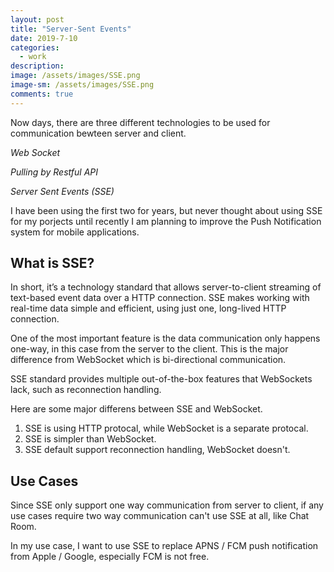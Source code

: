 ```yaml
---
layout: post
title: "Server-Sent Events"
date: 2019-7-10
categories:
  - work
description:
image: /assets/images/SSE.png
image-sm: /assets/images/SSE.png
comments: true
---
```


Now days, there are three different technologies to be used for communication bewteen server and client.

_Web Socket_

_Pulling by Restful API_

_Server Sent Events (SSE)_

I have been using the first two for years, but never
thought about using SSE for my porjects until recently I am planning to improve the Push Notification system for mobile applications.

## What is SSE?

In short, it’s a technology standard that allows server-to-client streaming of text-based event data over a HTTP connection. SSE makes working with real-time data simple and efficient, using just one, long-lived HTTP connection.

One of the most important feature is the data communication only happens one-way, in this case from the server to the client. This is the major difference from WebSocket which is bi-directional communication.

SSE standard provides multiple out-of-the-box features that WebSockets lack, such as reconnection handling.

Here are some major differens between SSE and WebSocket.

1. SSE is using HTTP protocal, while WebSocket is a separate protocal.
2. SSE is simpler than WebSocket.
3. SSE default support reconnection handling, WebSocket doesn't.

## Use Cases

Since SSE only support one way communication from server to client, if any use cases require two way communication can't use SSE at all, like Chat Room.

In my use case, I want to use SSE to replace APNS / FCM push notification from Apple / Google, especially FCM is not free.
